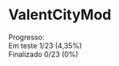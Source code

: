 # ValentCityMod
Progresso:<br/>
Em teste 1/23 (4,35%)<br/>
Finalizado 0/23 (0%)<br/>
<!-- https://github.com/Tutorials-By-Kaupenjoe/Forge-Tutorial-1.21.X/blob/main/src/main/java/net/kaupenjoe/tutorialmod/TutorialMod.java -->
<!-- https://github.com/MinecraftForge/MinecraftForge/tree/1.21.x/src/main/java/net/minecraftforge/event/entity/living -->